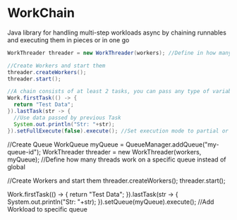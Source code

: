 # WorkChain
Java library for handling multi-step workloads async by chaining runnables and executing them in pieces or in one go

```java
WorkThreader threader = new WorkThreader(workers); //Define in how many threads it's working

//Create Workers and start them
threader.createWorkers();
threader.start();

//A chain consists of at least 2 tasks, you can pass any type of variable between the two
Work.firstTask(() -> {
  return "Test Data";
}).lastTask(str -> {
  //Use data passed by previous Task
  System.out.println("Str: "+str);
}).setFullExecute(false).execute(); //Set execution mode to partial or full and execute
```


//Create Queue
WorkQueue myQueue = QueueManager.addQueue("my-queue-id");
WorkThreader threader = new WorkThreader(workers, myQueue); //Define how many threads work on a specific queue instead of global

//Create Workers and start them
threader.createWorkers();
threader.start();

Work.firstTask(() -> {
  return "Test Data";
}).lastTask(str -> {
  System.out.println("Str: "+str);
}).setQueue(myQueue).execute(); //Add Workload to specific queue
```
